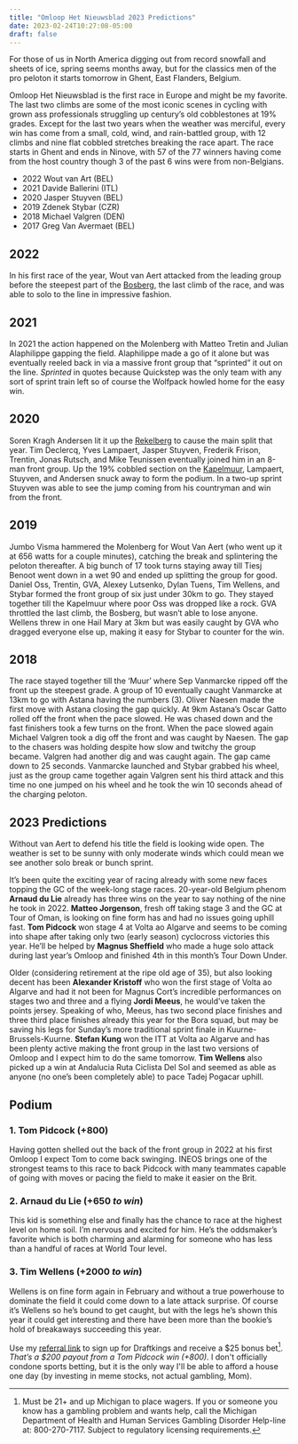 ```yaml
---
title: "Omloop Het Nieuwsblad 2023 Predictions"
date: 2023-02-24T10:27:08-05:00
draft: false
---
```


For those of us in North America digging out from record snowfall and sheets of ice, spring seems months away, but for the classics men of the pro peloton it starts tomorrow in Ghent, East Flanders, Belgium.

Omloop Het Nieuwsblad is the first race in Europe and might be my favorite. The last two climbs are some of the most iconic scenes in cycling with grown ass professionals struggling up century’s old cobblestones at 19% grades. Except for the last two years when the weather was merciful, every win has come from a small, cold, wind, and rain-battled group, with 12 climbs and nine flat cobbled stretches breaking the race apart. The race starts in Ghent and ends in Ninove, with 57 of the 77 winners having come from the host country though 3 of the past 6 wins were from non-Belgians.

- 2022 Wout van Art (BEL)
- 2021 Davide Ballerini (ITL)
- 2020 Jasper Stuyven (BEL)
- 2019 Zdenek Stybar (CZR)
- 2018 Michael Valgren (DEN)
- 2017 Greg Van Avermaet (BEL)

## 2022
In his first race of the year, Wout van Aert attacked from the leading group before the steepest part of the [Bosberg](https://climbfinder.com/en/climbs/bosberg), the last climb of the race, and was able to solo to the line in impressive fashion.

## 2021
In 2021 the action happened on the Molenberg with Matteo Tretin and Julian Alaphilippe gapping the field. Alaphilippe made a go of it alone but was eventually reeled back in via a massive front group that “sprinted” it out on the line. *Sprinted* in quotes because Quickstep was the only team with any sort of sprint train left so of course the Wolfpack howled home for the easy win.

## 2020
Soren Kragh Andersen lit it up the [Rekelberg](https://climbfinder.com/en/climbs/rekelberg) to cause the main split that year. Tim Declercq, Yves Lampaert, Jasper Stuyven, Frederik Frison, Trentin, Jonas Rutsch, and Mike Teunissen eventually joined him in an 8-man front group. Up the 19% cobbled section on the [Kapelmuur](https://climbfinder.com/en/climbs/muur-van-geraardsbergen), Lampaert, Stuyven, and Andersen snuck away to form the podium. In a two-up sprint Stuyven was able to see the jump coming from his countryman and win from the front.

## 2019
Jumbo Visma hammered the Molenberg for Wout Van Aert (who went up it at 656 watts for a couple minutes), catching the break and splintering the peloton thereafter. A big bunch of 17 took turns staying away till Tiesj Benoot went down in a wet 90 and ended up splitting the group for good. Daniel Oss, Trentin, GVA, Alexey Lutsenko, Dylan Tuens, Tim Wellens, and Stybar formed the front group of six just under 30km to go. They stayed together till the Kapelmuur where poor Oss was dropped like a rock. GVA throttled the last climb, the Bosberg, but wasn’t able to lose anyone. Wellens threw in one Hail Mary at 3km but was easily caught by GVA who dragged everyone else up, making it easy for Stybar to counter for the win.

## 2018
The race stayed together till the ‘Muur’ where Sep Vanmarcke ripped off the front up the steepest grade. A group of 10 eventually caught Vanmarcke at 13km to go with Astana having the numbers (3). Oliver Naesen made the first move with Astana closing the gap quickly. At 9km Astana’s Oscar Gatto rolled off the front when the pace slowed. He was chased down and the fast finishers took a few turns on the front. When the pace slowed again Michael Valgren took a dig off the front and was caught by Naesen. The gap to the chasers was holding despite how slow and twitchy the group became. Valgren had another dig and was caught again. The gap came down to 25 seconds. Vanmarcke launched and Stybar grabbed his wheel, just as the group came together again Valgren sent his third attack and this time no one jumped on his wheel and he took the win 10 seconds ahead of the charging peloton.

## 2023 Predictions
Without van Aert to defend his title the field is looking wide open. The weather is set to be sunny with only moderate winds which could mean we see another solo break or bunch sprint.

It’s been quite the exciting year of racing already with some new faces topping the GC of the week-long stage races. 20-year-old Belgium phenom **Arnaud du Lie** already has three wins on the year to say nothing of the nine he took in 2022. **Matteo Jorgenson**, fresh off taking stage 3 and the GC at Tour of Oman, is looking on fine form has and had no issues going uphill fast. **Tom Pidcock** won stage 4 at Volta ao Algarve and seems to be coming into shape after taking only two (early season) cyclocross victories this year. He’ll be helped by **Magnus Sheffield** who made a huge solo attack during last year’s Omloop and finished 4th in this month’s Tour Down Under. 

Older (considering retirement at the ripe old age of 35), but also looking decent has been **Alexander Kristoff** who won the first stage of Volta ao Algarve and had it not been for Magnus Cort’s incredible performances on stages two and three and a flying **Jordi Meeus**, he would’ve taken the points jersey. Speaking of who, Meeus, has two second place finishes and three third place finishes already this year for the Bora squad, but may be saving his legs for Sunday’s more traditional sprint finale in Kuurne-Brussels-Kuurne. **Stefan Kung** won the ITT at Volta ao Algarve and has been plenty active making the front group in the last two versions of Omloop and I expect him to do the same tomorrow. **Tim Wellens** also picked up a win at Andalucia Ruta Ciclista Del Sol and seemed as able as anyone (no one’s been completely able) to pace Tadej Pogacar uphill.



## Podium

### 1. Tom Pidcock (+800)
Having gotten shelled out the back of the front group in 2022 at his first Omloop I expect Tom to come back swinging. INEOS brings one of the strongest teams to this race to back Pidcock with many teammates capable of going with moves or pacing the field to make it easier on the Brit.
### 2. Arnaud du Lie (+650 *to win*)
This kid is something else and finally has the chance to race at the highest level on home soil. I’m nervous and excited for him. He’s the oddsmaker’s favorite which is both charming and alarming for someone who has less than a handful of races at World Tour level.
### 3. Tim Wellens (+2000 *to win*)
Wellens is on fine form again in February and without a true powerhouse to dominate the field it could come down to a late attack surprise. Of course it’s Wellens so he’s bound to get caught, but with the legs he’s shown this year it could get interesting and there have been more than the bookie’s hold of breakaways succeeding this year.

Use my [referral link](https://sportsbook.draftkings.com/r/sb/thekidyouforgot/US-MI-SB) to sign up for Draftkings and receive a $25 bonus bet[^1]. *That’s a $200 payout from a Tom Pidcock win (+800).* I don't officially condone sports betting, but it is the only way I'll be able to afford a house one day (by investing in meme stocks, not actual gambling, Mom).

[^1]: Must be 21+ and up Michigan to place wagers. If you or someone you know has a gambling problem and wants help, call the Michigan Department of Health and Human Services Gambling Disorder Help-line at: 800-270-7117. Subject to regulatory licensing requirements.